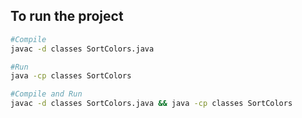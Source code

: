 
## To run the project
```bash
#Compile
javac -d classes SortColors.java

#Run
java -cp classes SortColors

#Compile and Run
javac -d classes SortColors.java && java -cp classes SortColors
```

